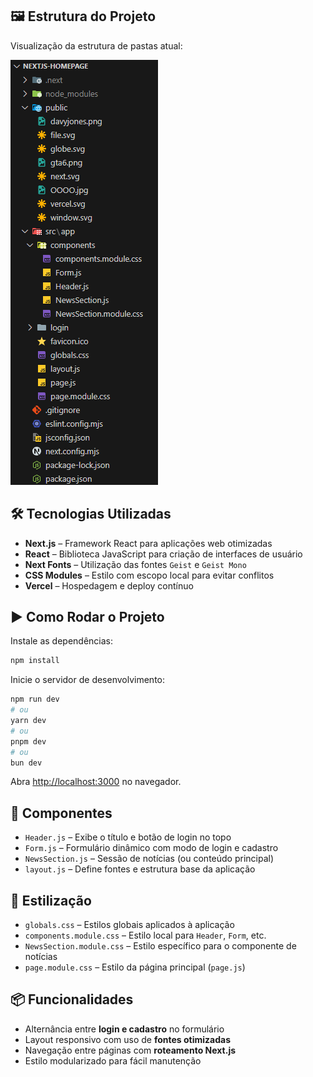 ## 🖼 Estrutura do Projeto

Visualização da estrutura de pastas atual:

![Estrutura de diretórios do projeto](./public/image.png)

## 🛠 Tecnologias Utilizadas

- **Next.js** – Framework React para aplicações web otimizadas
- **React** – Biblioteca JavaScript para criação de interfaces de usuário
- **Next Fonts** – Utilização das fontes `Geist` e `Geist Mono`
- **CSS Modules** – Estilo com escopo local para evitar conflitos
- **Vercel** – Hospedagem e deploy contínuo

## ▶️ Como Rodar o Projeto

Instale as dependências:

```bash
npm install
````

Inicie o servidor de desenvolvimento:

```bash
npm run dev
# ou
yarn dev
# ou
pnpm dev
# ou
bun dev
```

Abra [http://localhost:3000](http://localhost:3000) no navegador.

## 🧩 Componentes

* `Header.js` – Exibe o título e botão de login no topo
* `Form.js` – Formulário dinâmico com modo de login e cadastro
* `NewsSection.js` – Sessão de notícias (ou conteúdo principal)
* `layout.js` – Define fontes e estrutura base da aplicação

## 🎨 Estilização

* `globals.css` – Estilos globais aplicados à aplicação
* `components.module.css` – Estilo local para `Header`, `Form`, etc.
* `NewsSection.module.css` – Estilo específico para o componente de notícias
* `page.module.css` – Estilo da página principal (`page.js`)

## 📦 Funcionalidades

* Alternância entre **login e cadastro** no formulário
* Layout responsivo com uso de **fontes otimizadas**
* Navegação entre páginas com **roteamento Next.js**
* Estilo modularizado para fácil manutenção